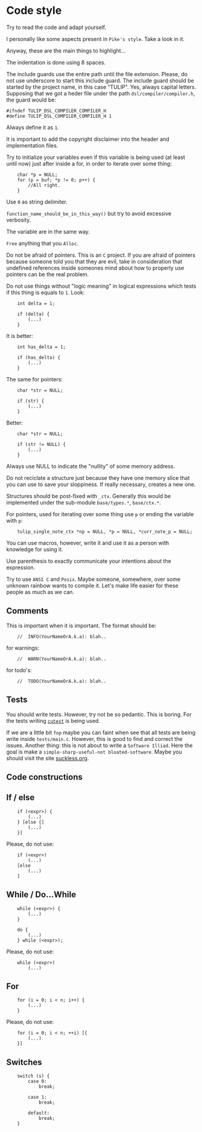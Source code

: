 # Code style

Try to read the code and adapt yourself.

I personally like some aspects present in ``Pike's style``. Take a look in it.

Anyway, these are the main things to highlight...

The indentation is done using 8 spaces.

The include guards use the entire path until the file extension. Please, do not use underscore to start this include guard.
The include guard should be started by the project name, in this case "TULIP". Yes, always capital letters.
Supposing that we got a heder file under the path ``dsl/compiler/compiler.h``, the guard would be:

```
#ifndef TULIP_DSL_COMPILER_COMPILER_H
#define TULIP_DSL_COMPILER_COMPILER_H 1
```

Always define it as ``1``.

It is important to add the copyright disclaimer into the header and implementation files.

Try to initialize your variables even if this variable is being used (at least until now) just after inside a for, in order
to iterate over some thing:

```
    char *p = NULL;
    for (p = buf; *p != 0; p++) {
        //All right.
    }
```

Use ``0`` as string delimiter.

``function_name_should_be_in_this_way()`` but try to avoid excessive verbosity.

The variable are in the same way.

``Free`` anything that you ``Alloc``.

Do not be afraid of pointers. This is an ``C`` project. If you are afraid of pointers because someone told you that they are
evil, take in consideration that undefined references inside someones mind about how to properly use pointers can be the real
problem.

Do not use things without "logic meaning" in logical expressions which tests if this thing is equals to ``1``. Look:

```
    int delta = 1;

    if (delta) {
        (...)
    }
```

It is better:

```
    int has_delta = 1;

    if (has_delta) {
        (...)
    }
```

The same for pointers:

```
    char *str = NULL;

    if (str) {
        (...)
    }
```

Better:

```
    char *str = NULL;

    if (str != NULL) {
        (...)
    }
```

Always use NULL to indicate the "nullity" of some memory address.

Do not reciclate a structure just because they have one memory slice that you can use to save your sloppiness. If really
necessary, creates a new one.

Structures should be post-fixed with ``_ctx``. Generally this would be implemented under the sub-module ``base/types.*``, ``base/ctx.*``.

For pointers, used for iterating over some thing use ``p`` or ending the variable with ``p``:

```
    tulip_single_note_ctx *np = NULL, *p = NULL, *curr_note_p = NULL;
```

You can use macros, however, write it and use it as a person with knowledge for using it.

Use parenthesis to exactly communicate your intentions about the expression.

Try to use ``ANSI C`` and ``Posix``. Maybe someone, somewhere, over some unknown rainbow wants to compile it.
Let's make life easier for these people as much as we can.

## Comments

This is important when it is important. The format should be:

```
    //  INFO(YourNameOrA.k.a): blah..
```

for warnings:

```
    //  WARN(YourNameOrA.k.a): blah..
```

for todo's:

```
    //  TODO(YourNameOrA.k.a): blah..
```

## Tests

You should write tests. However, try not be so pedantic. This is boring. For the tests writing [``cutest``](https://github.com/rafael-santiago/cutest) is being used.

If we are a little bit ``fop`` maybe you can faint when see that all tests are being write inside ``tests/main.c``.
However, this is good to find and correct the issues. Another thing: this is not about to write a ``Software Illiad``.
Here the goal is make a ``simple-sharp-useful-not bloated-software``. Maybe you should visit the site [suckless.org](http://suckless.org).

## Code constructions

## If / else

```
    if (<expr>) {
        (...)
    } [else {]
        (...)
    }]
```

Please, do not use:

```
    if (<expr>)
        (...)
    [else
        (...)
    ]
```


## While / Do...While

```
    while (<expr>) {
        (...)
    }
```

```
    do {
        (...)
    } while (<expr>);
```

Please, do not use:

```
    while (<expr>)
        (...)
```

## For

```
    for (i = 0; i < n; i++) {
        (...)
    }
```

Please, do not use:

```
    for (i = 0; i < n; ++i) [{
        (...)
    }]
```

## Switches

```
    switch (s) {
        case 0:
            break;

        case 1:
            break;

        default:
            break;
    }
```

